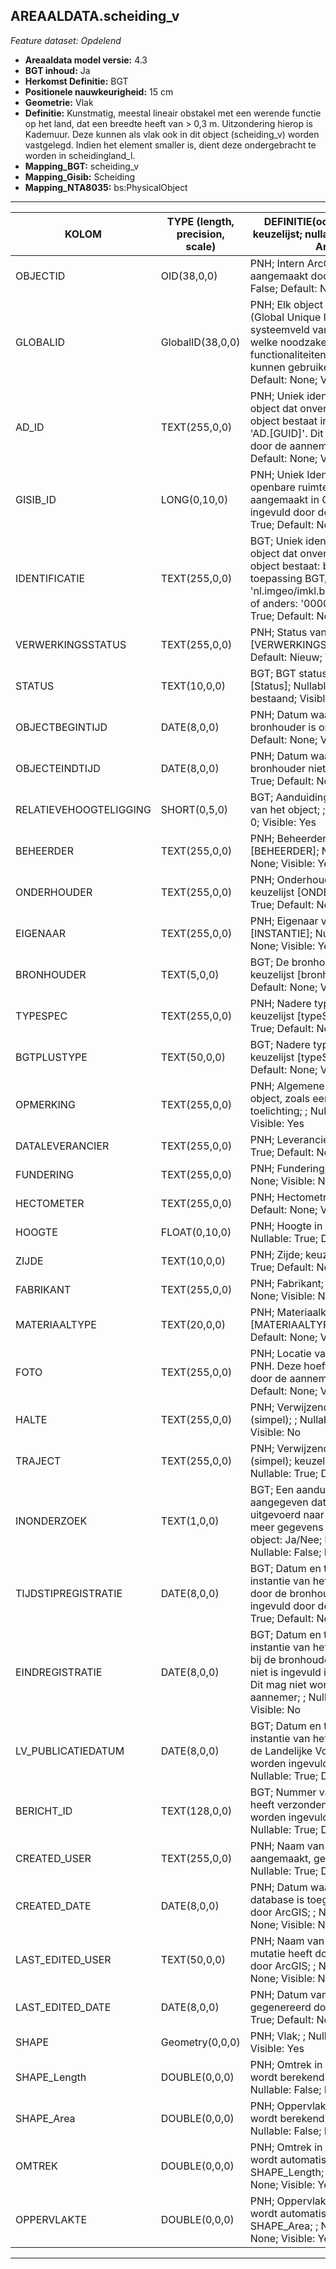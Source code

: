 ## AREAALDATA.scheiding_v

*Feature dataset: Opdelend*


* __Areaaldata model versie:__ 4.3
* __BGT inhoud:__ Ja
* __Herkomst Definitie:__ BGT
* __Positionele nauwkeurigheid:__ 15 cm
* __Geometrie:__ Vlak
* __Definitie:__ Kunstmatig, meestal lineair obstakel met een werende functie op het land, dat een breedte heeft van > 0,3 m. Uitzondering hierop is Kademuur. Deze kunnen als vlak ook in dit object (scheiding_v) worden vastgelegd. Indien het element smaller is, dient deze ondergebracht te worden in scheidingland_l.
* __Mapping_BGT:__ scheiding_v
* __Mapping_Gisib:__ Scheiding
* __Mapping_NTA8035:__ bs:PhysicalObject

***

|__KOLOM__                             |__TYPE (length, precision, scale)__          	          |__DEFINITIE__(oorsprong; beschrijving; keuzelijst; nullable; default; zichtbaar in Areaalviewer)|
|------                             |----          	           |-----    |
|OBJECTID                           |OID(38,0,0)               |PNH; Intern ArcGIS Identificatienummer, aangemaakt door ArcGIS; ; Nullable: False; Default: None; Visible: Yes|
|GLOBALID                           |GlobalID(38,0,0)          |PNH; Elk object heeft een unieke GlobalID (Global Unique Identifier). Dit is een systeemveld van de ArcGIS software welke noodzakelijk is om een aantal functionaliteiten binnen deze software te kunnen gebruiken; ; Nullable: False; Default: None; Visible: Yes|
|AD_ID                              |TEXT(255,0,0)             |PNH; Uniek identificatienummer voor het object dat onveranderlijk is zolang het object bestaat in Areaaldata: in format 'AD.[GUID]'. Dit moet worden ingevuld door de aannemer; ; Nullable: False; Default: None; Visible: Yes|
|GISIB_ID                           |LONG(0,10,0)              |PNH; Uniek Identificatienummer beheer openbare ruimte (GISIB), wordt aangemaakt in GISIB en mag niet vworden ingevuld door de aannemer; ; Nullable: True; Default: None; Visible: No|
|IDENTIFICATIE                      |TEXT(255,0,0)             |BGT; Uniek identificatienummer voor het object dat onveranderlijk is zolang het object bestaat: bevat indien van toepassing BGT/IMKL ID in format 'nl.imgeo/imkl.bronhouderscode.LokaalID' of anders: '00000'.LokaalID; ; Nullable: True; Default: None; Visible: No|
|VERWERKINGSSTATUS                  |TEXT(255,0,0)             |PNH; Status van de gegevens; keuzelijst [VERWERKINGSSTATUS]; Nullable: False; Default: Nieuw; Visible: Yes|
|STATUS                             |TEXT(10,0,0)              |BGT; BGT status van het object; keuzelijst [Status]; Nullable: False; Default: bestaand; Visible: No|
|OBJECTBEGINTIJD                    |DATE(8,0,0)               |PNH; Datum waarop het object bij de bronhouder is ontstaan; ; Nullable: True; Default: None; Visible: Yes|
|OBJECTEINDTIJD                     |DATE(8,0,0)               |PNH; Datum waarop het object bij de bronhouder niet meer geldig is; ; Nullable: True; Default: None; Visible: Yes|
|RELATIEVEHOOGTELIGGING             |SHORT(0,5,0)              |BGT; Aanduiding voor de relatieve hoogte van het object; ; Nullable: False; Default: 0; Visible: Yes|
|BEHEERDER                          |TEXT(255,0,0)             |PNH; Beheerder van het object; keuzelijst [BEHEERDER]; Nullable: True; Default: None; Visible: Yes|
|ONDERHOUDER                        |TEXT(255,0,0)             |PNH; Onderhouder van het object; keuzelijst [ONDERHOUDER]; Nullable: True; Default: None; Visible: Yes|
|EIGENAAR                           |TEXT(255,0,0)             |PNH; Eigenaar van het object; keuzelijst [INSTANTIE]; Nullable: True; Default: None; Visible: Yes|
|BRONHOUDER                         |TEXT(5,0,0)               |BGT; De bronhoudercode van het object; keuzelijst [bronhouder]; Nullable: False; Default: None; Visible: No|
|TYPESPEC                           |TEXT(255,0,0)             |PNH; Nadere typering van het object; keuzelijst [typeSpecSHDVlak]; Nullable: True; Default: None; Visible: Yes|
|BGTPLUSTYPE                        |TEXT(50,0,0)              |BGT; Nadere type omschrijving in de BGT; keuzelijst [typeSHDVlak]; Nullable: False; Default: None; Visible: No|
|OPMERKING                          |TEXT(255,0,0)             |PNH; Algemene opmerking voor het object, zoals een omschrijving of toelichting; ; Nullable: True; Default: None; Visible: Yes|
|DATALEVERANCIER                    |TEXT(255,0,0)             |PNH; Leverancier van de data; ; Nullable: True; Default: None; Visible: No|
|FUNDERING                          |TEXT(255,0,0)             |PNH; Fundering; ; Nullable: True; Default: None; Visible: No|
|HECTOMETER                         |TEXT(255,0,0)             |PNH; Hectometrering; ; Nullable: True; Default: None; Visible: Yes|
|HOOGTE                             |FLOAT(0,10,0)             |PNH; Hoogte in centimeter tov NAP; ; Nullable: True; Default: None; Visible: Yes|
|ZIJDE                              |TEXT(10,0,0)              |PNH; Zijde; keuzelijst [ZIJDE]; Nullable: True; Default: None; Visible: No|
|FABRIKANT                          |TEXT(255,0,0)             |PNH; Fabrikant; ; Nullable: True; Default: None; Visible: No|
|MATERIAALTYPE                      |TEXT(20,0,0)              |PNH; Materiaalkeuze; keuzelijst [MATERIAALTYPE]; Nullable: True; Default: None; Visible: Yes|
|FOTO                               |TEXT(255,0,0)             |PNH; Locatie van de foto op de S schijf bij PNH. Deze hoeft niet gevuld te worden door de aannemer; ; Nullable: True; Default: None; Visible: No|
|HALTE                              |TEXT(255,0,0)             |PNH; Verwijzende sleutel naar halte_v (simpel); ; Nullable: True; Default: None; Visible: No|
|TRAJECT                            |TEXT(255,0,0)             |PNH; Verwijzende sleutel naar traject_v (simpel); keuzelijst [TRAJECT_NAAM]; Nullable: True; Default: None; Visible: Yes|
|INONDERZOEK                        |TEXT(1,0,0)               |BGT; Een aanduiding waarmee wordt aangegeven dat een onderzoek wordt uitgevoerd naar de juistheid van een of meer gegevens van het betreffende object: Ja/Nee; keuzelijst [jaNee]; Nullable: False; Default: N; Visible: No|
|TIJDSTIPREGISTRATIE                |DATE(8,0,0)               |BGT; Datum en tijdstip waarop deze instantie van het object is opgenomen door de bronhouder. Dit mag niet worden ingevuld door de aannemer; ; Nullable: True; Default: None; Visible: No|
|EINDREGISTRATIE                    |DATE(8,0,0)               |BGT; Datum en tijdstip waarop deze instantie van het object niet meer geldig is bij de bronhouder. Wanneer deze waarde niet is ingevuld is de instantie nog geldig. Dit mag niet worden ingevuld door de aannemer; ; Nullable: True; Default: None; Visible: No|
|LV_PUBLICATIEDATUM                 |DATE(8,0,0)               |BGT; Datum en tijdstip waarop deze instantie van het object is opgenomen in de Landelijke Voorziening. Dit mag niet worden ingevuld door de aannemer; ; Nullable: True; Default: None; Visible: No|
|BERICHT_ID                         |TEXT(128,0,0)             |BGT; Nummer van het bericht dat PNH heeft verzonden naar LV. Dit mag niet worden ingevuld door de aannemer; ; Nullable: True; Default: None; Visible: No|
|CREATED_USER                       |TEXT(255,0,0)             |PNH; Naam van gebruiker die de rij heeft aangemaakt, gegenereerd door ArcGIS; ; Nullable: True; Default: None; Visible: No|
|CREATED_DATE                       |DATE(8,0,0)               |PNH; Datum waarop de rij aan de database is toegevoegd, gegenereerd door ArcGIS; ; Nullable: True; Default: None; Visible: No|
|LAST_EDITED_USER                   |TEXT(50,0,0)              |PNH; Naam van gebruiker die de laatste mutatie heeft doorgevoerd, gegenereerd door ArcGIS; ; Nullable: True; Default: None; Visible: No|
|LAST_EDITED_DATE                   |DATE(8,0,0)               |PNH; Datum van de laatste mutatie, gegenereerd door ArcGIS; ; Nullable: True; Default: None; Visible: No|
|SHAPE                              |Geometry(0,0,0)           |PNH; Vlak; ; Nullable: True; Default: None; Visible: Yes|
|SHAPE_Length                       |DOUBLE(0,0,0)             |PNH; Omtrek in meters, 5 decimalen. Dit wordt berekend in bepaalde applicaties; ; Nullable: False; Default: None; Visible: No|
|SHAPE_Area                         |DOUBLE(0,0,0)             |PNH; Oppervlakte in m2, 5 decimalen. Dit wordt berekend in bepaalde applicaties; ; Nullable: False; Default: None; Visible: No|
|OMTREK                             |DOUBLE(0,0,0)             |PNH; Omtrek in meters, 5 decimalen. Dit wordt automatisch gevuld uit SHAPE_Length; ; Nullable: False; Default: None; Visible: Yes|
|OPPERVLAKTE                        |DOUBLE(0,0,0)             |PNH; Oppervlakte in m2, 5 decimalen. Dit wordt automatisch gevuld uit SHAPE_Area; ; Nullable: False; Default: None; Visible: Yes|

***
